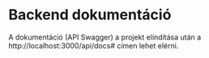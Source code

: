 # Backend dokumentáció

A dokumentáció (API Swagger) a projekt elindítása után a http://localhost:3000/api/docs# címen lehet elérni. 
